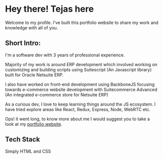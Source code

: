 # Hey there! Tejas here

Welcome to my profile. I've built this portfolio website to share my work and knowledge with all of you. 

## Short Intro:

I'm a software dev with 3 years of professional experience.

Majority of my work is around ERP development which involved working on customizing and building scripts using Suitescript (An Javascript library) built for Oracle Netsuite ERP. 

I also have worked on front-end development using BackboneJS focusing towards e-commerce website development with Suitecommerce Advanced (An integrated e-commerce store for Netsuite ERP)

As a curious dev, I love to keep learning things around the JS ecosystem. I have tried explore areas like React, Redux, Express, Node, WebRTC etc. 

Ops! it went long, to know more about me I would suggest you to take a look at my [portfolio website](https://tejas-dev.netlify.app/).

## Tech Stack

Simply HTML and CSS






